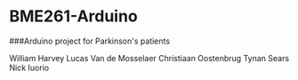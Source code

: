 # BME261-Arduino

###Arduino project for Parkinson's patients

William Harvey
Lucas Van de Mosselaer
Christiaan Oostenbrug
Tynan Sears
Nick Iuorio


